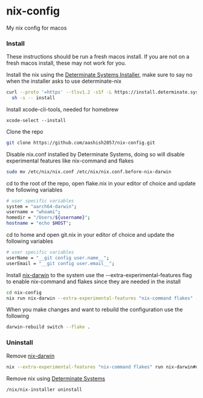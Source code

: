 # nix-config
My nix config for macos


### Install

These instructions should be run a fresh macos install. If you are not on a fresh macos install, these may not work for you.

Install the nix using the [Determinate Systems Installer](https://github.com/DeterminateSystems/nix-installer?tab=readme-ov-file#install-nix), make sure to say no when the installer asks to use determinate-nix
```bash
curl --proto '=https' --tlsv1.2 -sSf -L https://install.determinate.systems/nix | \
  sh -s -- install
```

Install xcode-cli-tools, needed for homebrew
```
xcode-select --install
```

Clone the repo
```bash
git clone https://github.com/aashish2057/nix-config.git
```

Disable nix.conf installed by Determinate Systems, doing so will disable experimental features like nix-command and flakes
```bash
sudo mv /etc/nix/nix.conf /etc/nix/nix.conf.before-nix-darwin
```

cd to the root of the repo, open flake.nix in your editor of choice and update the following variables
```bash
# user specific variables
system = "aarch64-darwin";
username = "whoami";
homedir = "/Users/${username}";
hostname = "echo $HOST";
```

cd to home and open git.nix in your editor of choice and update the following variables
```bash
# user specific variables
userName = "__git config user.name__";
userEmail = "__git config user.email__";
```

Install [nix-darwin](https://github.com/LnL7/nix-darwin?tab=readme-ov-file#getting-started) to the system
use the --extra-experimental-features flag to enable nix-command and flakes since they are needed in the install
```bash
cd nix-config
nix run nix-darwin --extra-experimental-features "nix-command flakes" -- switch --flake .
```

When you make changes and want to rebuild the configuration use the following
```bash
darwin-rebuild switch --flake .
```


### Uninstall

Remove [nix-darwin](https://github.com/LnL7/nix-darwin?tab=readme-ov-file#uninstalling)
```bash
nix --extra-experimental-features "nix-command flakes" run nix-darwin#darwin-uninstaller
```

Remove nix using [Determinate Systems](https://github.com/DeterminateSystems/nix-installer?tab=readme-ov-file#uninstalling)
```bash
/nix/nix-installer uninstall
```
